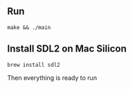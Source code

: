 ## Run

`make && ./main`

## Install SDL2 on Mac Silicon

`brew install sdl2`

Then everything is ready to run